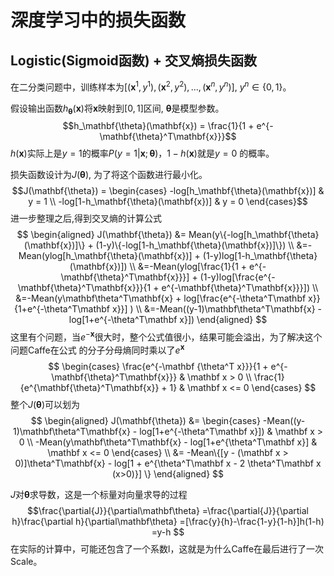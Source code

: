 # 深度学习中的损失函数
## Logistic(Sigmoid函数) + 交叉熵损失函数
在二分类问题中，训练样本为$[(\mathbf{x}^{1}, y^{1}), (\mathbf{x}^{2}, y^{2}),..., (\mathbf{x}^{n}, y^{n})]$, 
$y^{n} \in \{0, 1\}$。

假设输出函数$h_\mathbf{\theta}(\mathbf{x})$将$\mathbf{x}$映射到$[0, 1]$区间, $\mathbf{\theta}$是模型参数。
$$h_\mathbf{\theta}(\mathbf{x}) = \frac{1}{1 + e^{-\mathbf{\theta}^T\mathbf{x}}}$$
$h(\mathbf{x})$实际上是$y=1$的概率$P(y=1|\mathbf{x};\mathbf{\theta})$，$1-h(\mathbf{x})$就是$y=0$
的概率。

损失函数设计为$J(\mathbf{\theta})$, 为了将这个函数进行最小化。
$$J(\mathbf{\theta}) = \begin{cases} 
                                    -log[h_\mathbf{\theta}(\mathbf{x})] & y = 1 \\
                                    -log[1-h_\mathbf{\theta}(\mathbf{x})] & y = 0 
                      \end{cases}$$
进一步整理之后,得到交叉熵的计算公式
$$
\begin{aligned}
J(\mathbf{\theta}) &= Mean(y\{-log[h_\mathbf{\theta}(\mathbf{x})]\} + (1-y)\{-log[1-h_\mathbf{\theta}(\mathbf{x})]\}) \\
&=-Mean(ylog[h_\mathbf{\theta}(\mathbf{x})] + (1-y)log[1-h_\mathbf{\theta}(\mathbf{x})]) \\
&=-Mean(ylog[\frac{1}{1 + e^{-\mathbf{\theta}^T\mathbf{x}}}] + (1-y)log[\frac{e^{-\mathbf{\theta}^T\mathbf{x}}}{1 + e^{-\mathbf{\theta}^T\mathbf{x}}}]) \\
&=-Mean(y\mathbf\theta^T\mathbf{x} + log[\frac{e^{-\theta^T\mathbf x}}{1+e^{-\theta^T\mathbf x}}] ) \\
&=-Mean((y-1)\mathbf\theta^T\mathbf{x} - log[1+e^{-\theta^T\mathbf x}])
\end{aligned}
$$
这里有个问题，当$e^{-\mathbf x}$很大时，整个公式值很小，结果可能会溢出，为了解决这个问题Caffe在公式
的分子分母熵同时乘以了$e^{\mathbf x}$ 
$$ \begin{cases}
   \frac{e^{-\mathbf {\theta^T x}}}{1 + e^{-\mathbf{\theta}^T\mathbf{x}}} & \mathbf x > 0 \\
   \frac{1}{e^{\mathbf{\theta}^T\mathbf{x}} + 1} & \mathbf x <= 0 
   \end{cases}
$$
整个$J(\mathbf{\theta})$可以划为
$$
\begin{aligned}
J(\mathbf{\theta}) &= \begin{cases}
                      -Mean((y-1)\mathbf\theta^T\mathbf{x} - log[1+e^{-\theta^T\mathbf x}]) & \mathbf x > 0 \\
                      -Mean(y\mathbf\theta^T\mathbf{x} - log[1+e^{\theta^T\mathbf x}] & \mathbf x <= 0
                      \end{cases} \\
                   &= -Mean\{[y - (\mathbf x > 0)]\theta^T\mathbf{x} - log[1 + e^{\theta^T\mathbf x - 2 \theta^T\mathbf x (x>0)}]  \} 
\end{aligned}
$$

$J$对$\mathbf{\theta}$求导数，这是一个标量对向量求导的过程
$$\frac{\partial{J}}{\partial\mathbf\theta}
=\frac{\partial{J}}{\partial h}\frac{\partial h}{\partial\mathbf\theta}
=[\frac{y}{h}-\frac{1-y}{1-h}]h(1-h)
=y-h
$$
在实际的计算中，可能还包含了一个系数l，这就是为什么Caffe在最后进行了一次Scale。





